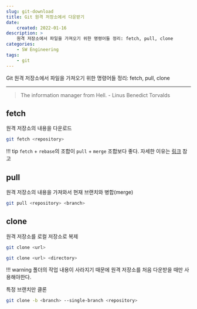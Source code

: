 ```yaml
---
slug: git-download
title: Git 원격 저장소에서 다운받기
date:
    created: 2022-01-16
description: >
    원격 저장소에서 파일을 가져오기 위한 명령어들 정리: fetch, pull, clone
categories:
    - SW Engineering
tags:
    - git
---
```


Git 원격 저장소에서 파일을 가져오기 위한 명령어들 정리: fetch, pull, clone  

<!-- more -->

---

> The information manager from Hell. - Linus Benedict Torvalds

## fetch

원격 저장소의 내용을 다운로드  

```bash
git fetch <repository>
```

!!! tip
    `fetch` + `rebase`의 조합이 `pull` + `merge` 조합보다 좋다. 자세한 이유는 [링크](https://ryanking13.github.io/2021/10/17/why-git-pull-is-broken.html) 참고  

## pull

원격 저장소의 내용을 가져와서 현재 브랜치와 병합(merge)  

```bash
git pull <repository> <branch>
```

## clone

원격 저장소를 로컬 저장소로 복제  

```bash
git clone <url>
```

```bash
git clone <url> <directory>
```

!!! warning
    폴더의 작업 내용이 사라지기 때문에 원격 저장소를 처음 다운받을 때만 사용해야한다.  

특정 브랜치만 클론  

```bash
git clone -b <branch> --single-branch <repository>
```
